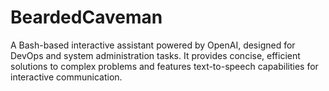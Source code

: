 # BeardedCaveman
A Bash-based interactive assistant powered by OpenAI, designed for DevOps and system administration tasks. It provides concise, efficient solutions to complex problems and features text-to-speech capabilities for interactive communication.
